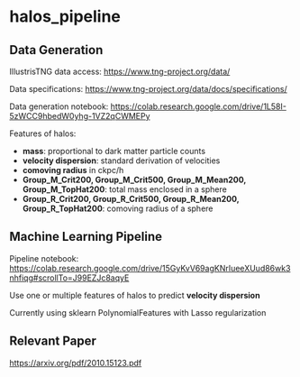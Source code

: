 # halos_pipeline

## Data Generation

IllustrisTNG data access: https://www.tng-project.org/data/

Data specifications: https://www.tng-project.org/data/docs/specifications/

Data generation notebook: https://colab.research.google.com/drive/1L58I-5zWCC9hbedW0yhg-1VZ2qCWMEPy

Features of halos: 
- **mass**: proportional to dark matter particle counts
- **velocity dispersion**: standard derivation of velocities
- **comoving radius** in ckpc/h
- **Group_M_Crit200, Group_M_Crit500, Group_M_Mean200, Group_M_TopHat200**: total mass enclosed in a sphere
- **Group_R_Crit200, Group_R_Crit500, Group_R_Mean200, Group_R_TopHat200**: comoving radius of a sphere
## Machine Learning Pipeline
Pipeline notebook: https://colab.research.google.com/drive/15GyKvV69agKNrIueeXUud86wk3nhfiqg#scrollTo=J99EZJc8aqyE

Use one or multiple features of halos to predict **velocity dispersion**

Currently using sklearn PolynomialFeatures with Lasso regularization 

## Relevant Paper

https://arxiv.org/pdf/2010.15123.pdf
